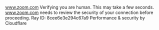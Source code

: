 www.zoom.com
Verifying you are human. This may take a few seconds.
www.zoom.com needs to review the security of your connection before proceeding.
Ray ID: 8cee6e3e294c67a9
Performance & security by Cloudflare